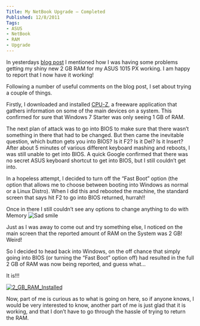 ```yaml
---
Title: My NetBook Upgrade – Completed
Published: 12/8/2011
Tags:
- ASUS
- NetBook
- RAM
- Upgrade
---
```


In yesterdays [blog post](http://www.gep13.co.uk/blog/upgrading-the-ram-on-my-new-netbook) I mentioned how I was having some problems getting my shiny new 2 GB RAM for my ASUS 1015 PX working. I am happy to report that I now have it working!

Following a number of useful comments on the blog post, I set about trying a couple of things.

Firstly, I downloaded and installed [CPU-Z](http://www.cpuid.com/softwares/cpu-z.html), a freeware application that gathers information on some of the main devices on a system. This confirmed for sure that Windows 7 Starter was only seeing 1 GB of RAM.

The next plan of attack was to go into BIOS to make sure that there wasn’t something in there that had to be changed. But then came the inevitable question, which button gets you into BIOS? Is it F2? Is it Del? Is it Insert? After about 5 minutes of various different keyboard mashing and reboots, I was still unable to get into BIOS. A quick Google confirmed that there was no secret ASUS keyboard shortcut to get into BIOS, but I still couldn’t get into.

In a hopeless attempt, I decided to turn off the “Fast Boot” option (the option that allows me to choose between booting into Windows as normal or a Linux Distro). When I did this and rebooted the machine, the standard screen that says hit F2 to go into BIOS returned, hurrah!!

Once in there I still couldn’t see any options to change anything to do with Memory ![Sad smile](http://www.gep13.co.uk/blog/wp-content/uploads/2011/08/wlEmoticon-sadsmile1.png)

Just as I was away to come out and try something else, I noticed on the main screen that the reported amount of RAM on the System was 2 GB! Weird!

So I decided to head back into Windows, on the off chance that simply going into BIOS (or turning the “Fast Boot” option off) had resulted in the full 2 GB of RAM was now being reported, and guess what...

It is!!!

[![2_GB_RAM_Installed](http://www.gep13.co.uk/blog/wp-content/uploads/2011/08/2_GB_RAM_Installed_thumb.png)](http://www.gep13.co.uk/blog/wp-content/uploads/2011/08/2_GB_RAM_Installed.png)

Now, part of me is curious as to what is going on here, so if anyone knows, I would be very interested to know, another part of me is just glad that it is working, and that I don’t have to go through the hassle of trying to return the RAM.
